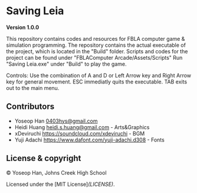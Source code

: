 # Saving Leia

**Version 1.0.0**

This repository contains codes and resources for FBLA computer game & simulation programming.
The repository contains the actual executable of the project, which is located in the "Build" folder.
Scripts and codes for the project can be found under "FBLAComputer Arcade/Assets/Scripts"
Run "Saving Leia.exe" under "Build" to play the game.

Controls:
Use the combination of A and D or Left Arrow key and Right Arrow key for general movement.
ESC immediatly quits the executable.
TAB exits out to the main menu. 

## Contributors

- Yoseop Han <0403hys@gmail.com>
- Heidi Huang  <heidi.s.huang@gmail.com> - Arts&Graphics
- xDeviruchi <https://soundcloud.com/xdeviruchi> - BGM
- Yuji Adachi <https://www.dafont.com/yuji-adachi.d308> - Fonts

## License & copyright 

© Yoseop Han, Johns Creek High School

Licensed under the [MIT License]_(LICENSE)_.

